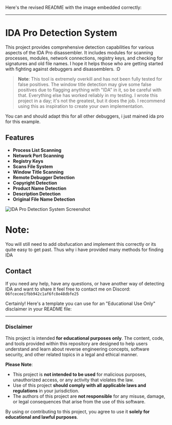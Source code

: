 Here's the revised README with the image embedded correctly:

---

# IDA Pro Detection System

This project provides comprehensive detection capabilities for various aspects of the IDA Pro disassembler. It includes modules for scanning processes, modules, network connections, registry keys, and checking for signatures and old file names. I hope it helps those who are getting started with fighting against debuggers and disassemblers. :D

> **Note**: This tool is extremely overkill and has not been fully tested for false positives. The window title detection may give some false positives due to flagging anything with "IDA" in it, so be careful with that. Everything else has worked reliably in my testing. I wrote this project in a day; it's not the greatest, but it does the job. I recommend using this as inspiration to create your own implementation.

You can and should adapt this for all other debuggers, i just mained ida pro for this example.

## Features

- **Process List Scanning**
- **Network Port Scanning**
- **Registry Keys**
- **Scans File System**
- **Window Title Scanning**
- **Remote Debugger Detection**
- **Copyright Detection**
- **Product Name Detection**
- **Description Detection**
- **Original File Name Detection**

![IDA Pro Detection System Screenshot](https://i.imgur.com/9bV1fwM.jpeg)

# Note:
You will still need to add obsfucation and implement this correctly or its quite easy to get past. Thus why i have provided many methods for finding IDA

## Contact

If you need any help, have any questions, or have another way of detecting IDA and want to share it feel free to contact me on Discord: `06fcecee1fbb942c1af6fc8e48dbfe25`

Certainly! Here's a template you can use for an "Educational Use Only" disclaimer in your README file:

---

### Disclaimer

This project is intended **for educational purposes only**. The content, code, and tools provided within this repository are designed to help users understand and learn about reverse engineering concepts, software security, and other related topics in a legal and ethical manner.

**Please Note**:
- This project is **not intended to be used** for malicious purposes, unauthorized access, or any activity that violates the law.
- Use of this project **should comply with all applicable laws and regulations** in your jurisdiction.
- The authors of this project are **not responsible** for any misuse, damage, or legal consequences that arise from the use of this software.

By using or contributing to this project, you agree to use it **solely for educational and lawful purposes**.
